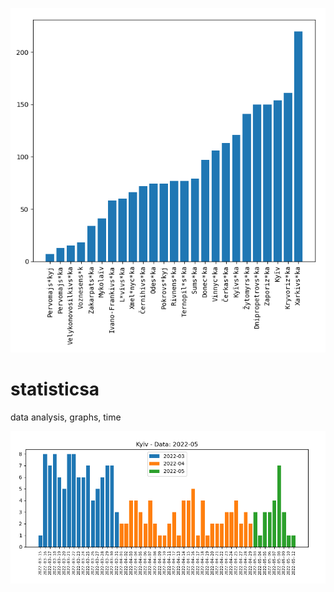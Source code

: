 ![statisticsa image](https://github.com/shrimo/statisticsa/blob/main/statisticsa_01.png)
# statisticsa
data analysis, graphs, time

![statisticsa image](https://github.com/shrimo/statisticsa/blob/main/sc.png)
